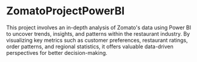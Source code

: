 # ZomatoProjectPowerBI
This project involves an in-depth analysis of Zomato's data using Power BI to uncover trends, insights, and patterns within the restaurant industry. By visualizing key metrics such as customer preferences, restaurant ratings, order patterns, and regional statistics, it offers valuable data-driven perspectives for better decision-making. 
